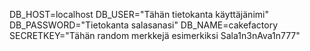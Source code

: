 DB_HOST=localhost
DB_USER="Tähän tietokanta käyttäjänimi"
DB_PASSWORD="Tietokanta salasanasi"
DB_NAME=cakefactory
SECRETKEY="Tähän random merkkejä esimerkiksi Sala1n3nAva1n777"
